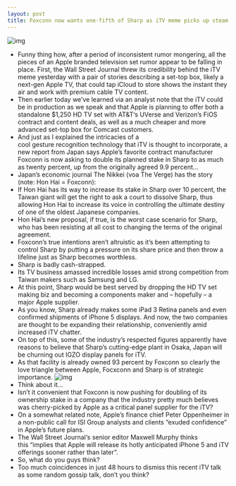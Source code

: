 ```yaml
---
layout: post
title: Foxconn now wants one-fifth of Sharp as iTV meme picks up steam
---
```

![img](http://media.idownloadblog.com/wp-content/uploads/2012/08/Sharp-Smart-TV.jpg)
* Funny thing how, after a period of inconsistent rumor mongering, all the pieces of an Apple branded television set rumor appear to be falling in place. First, the Wall Street Journal threw its credibility behind the iTV meme yesterday with a pair of stories describing a set-top box, likely a next-gen Apple TV, that could tap iCloud to store shows the instant they air and work with premium cable TV content.
* Then earlier today we’ve learned via an analyst note that the iTV could be in production as we speak and that Apple is planning to offer both a standalone $1,250 HD TV set with AT&T‘s UVerse and Verizon’s FiOS contract and content deals, as well as a much cheaper and more advanced set-top box for Comcast customers.
* And just as I explained the intricacies of a cool gesture recognition technology that iTV is thought to incorporate, a new report from Japan says Apple’s favorite contract manufacturer Foxconn is now asking to double its planned stake in Sharp to as much as twenty percent, up from the originally agreed 9.9 percent…
* Japan’s economic journal The Nikkei (voa The Verge) has the story (note: Hon Hai = Foxconn):
* If Hon Hai has its way to increase its stake in Sharp over 10 percent, the Taiwan giant will get the right to ask a court to dissolve Sharp, thus allowing Hon Hai to increase its voice in controlling the ultimate destiny of one of the oldest Japanese companies.
* Hon Hai’s new proposal, if true, is the worst case scenario for Sharp, who has been resisting at all cost to changing the terms of the original agreement.
* Foxconn’s true intentions aren’t altruistic as it’s been attempting to control Sharp by putting a pressure on its share price and then throw a lifeline just as Sharp becomes worthless.
* Sharp is badly cash-strapped.
* Its TV business amassed incredible losses amid strong competition from Taiwan makers such as Samsung and LG.
* At this point, Sharp would be best served by dropping the HD TV set making biz and becoming a components maker and – hopefully – a major Apple supplier.
* As you know, Sharp already makes some iPad 3 Retina panels and even confirmed shipments of iPhone 5 displays. And now, the two companies are thought to be expanding their relationship, conveniently amid increased iTV chatter.
* On top of this, some of the industry’s respected figures apparently have reasons to believe that Sharp’s cutting-edge plant in Osaka, Japan will be churning out IGZO display panels for iTV.
* As that facility is already owned 93 percent by Foxconn so clearly the love triangle between Apple, Focxconn and Sharp is of strategic importance.
![img](http://media.idownloadblog.com/wp-content/uploads/2012/05/Apple-television-mockup-Dan-Draper-002.jpeg)
* Think about it…
* Isn’t it convenient that Foxconn is now pushing for doubling of its ownership stake in a company that the industry pretty much believes was cherry-picked by Apple as a critical panel supplier for the iTV?
* On a somewhat related note, Apple’s finance chief Peter Oppenheimer in a non-public call for ISI Group analysts and clients “exuded confidence” in Apple’s future plans.
* The Wall Street Journal‘s senior editor Maxwell Murphy thinks this “implies that Apple will release its hotly anticipated iPhone 5 and iTV offerings sooner rather than later”.
* So, what do you guys think?
* Too much coincidences in just 48 hours to dismiss this recent iTV talk as some random gossip talk, don’t you think?

